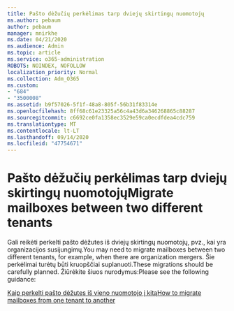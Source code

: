 ```yaml
---
title: Pašto dėžučių perkėlimas tarp dviejų skirtingų nuomotojų
ms.author: pebaum
author: pebaum
manager: mnirkhe
ms.date: 04/21/2020
ms.audience: Admin
ms.topic: article
ms.service: o365-administration
ROBOTS: NOINDEX, NOFOLLOW
localization_priority: Normal
ms.collection: Adm_O365
ms.custom:
- "684"
- "3500008"
ms.assetid: b9f57026-5f1f-48a8-805f-56b31f83314e
ms.openlocfilehash: 8ff68c61e23325a56c4a43d6a346268865c88287
ms.sourcegitcommit: c6692ce0fa1358ec3529e59ca0ecdfdea4cdc759
ms.translationtype: MT
ms.contentlocale: lt-LT
ms.lasthandoff: 09/14/2020
ms.locfileid: "47754671"
---
```

# <a name="migrate-mailboxes-between-two-different-tenants"></a><span data-ttu-id="4729c-102">Pašto dėžučių perkėlimas tarp dviejų skirtingų nuomotojų</span><span class="sxs-lookup"><span data-stu-id="4729c-102">Migrate mailboxes between two different tenants</span></span>

<span data-ttu-id="4729c-103">Gali reikėti perkelti pašto dėžutes iš dviejų skirtingų nuomotojų, pvz., kai yra organizacijos susijungimų.</span><span class="sxs-lookup"><span data-stu-id="4729c-103">You may need to migrate mailboxes between two different tenants, for example, when there are organization mergers.</span></span> <span data-ttu-id="4729c-104">Šie perkėlimai turėtų būti kruopščiai suplanuoti.</span><span class="sxs-lookup"><span data-stu-id="4729c-104">These migrations should be carefully planned.</span></span> <span data-ttu-id="4729c-105">Žiūrėkite šiuos nurodymus:</span><span class="sxs-lookup"><span data-stu-id="4729c-105">Please see the following guidance:</span></span>
  
[<span data-ttu-id="4729c-106">Kaip perkelti pašto dėžutes iš vieno nuomotojo į kitą</span><span class="sxs-lookup"><span data-stu-id="4729c-106">How to migrate mailboxes from one tenant to another</span></span>](https://docs.microsoft.com/Exchange/mailbox-migration/migrate-mailboxes-across-tenants)
  